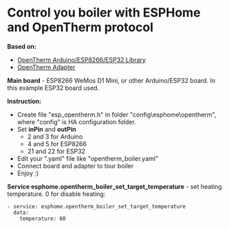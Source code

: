 # Control you boiler with ESPHome and OpenTherm protocol

**Based on:**
* [OpenTherm Arduino/ESP8266/ESP32 Library](https://github.com/ihormelnyk/opentherm_library)
* [OpenTherm Adapter](https://ihormelnyk.com/opentherm_adapter)

**Main board** - ESP8266 WeMos D1 Mini, or other Arduino/ESP32 board. In this example ESP32 board used.

**Instruction:**
* Create file "esp_opentherm.h" in folder "config\esphome\opentherm", where "config" is HA configuration folder.
* Set **inPin** and **outPin**
  * 2 and 3 for Arduino
  * 4 and 5 for ESP8266
  * 21 and 22 for ESP32
* Edit your ".yaml" file like "opentherm_boiler.yaml"
* Connect board and adapter to tour boiler
* Enjoy :)


**Service esphome.opentherm_boiler_set_target_temperature** - set heating temperature. 0 for disable heating:

```
- service: esphome.opentherm_boiler_set_target_temperature
  data:
    temperature: 60
```